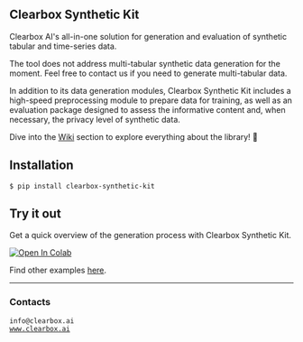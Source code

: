<br>
<br>
<br>

## Clearbox Synthetic Kit
Clearbox AI's all-in-one solution for generation and evaluation of synthetic tabular and time-series data.

The tool does not address multi-tabular synthetic data generation for the moment. Feel free to contact us if you need to generate multi-tabular data.

In addition to its data generation modules, Clearbox Synthetic Kit includes a high-speed preprocessing module to prepare data for training, as well as an evaluation package designed to assess the informative content and, when necessary, the privacy level of synthetic data.

Dive into the [Wiki](https://clearbox-synthetic-kit.readthedocs.io/en/latest/wiki/main.html) section to explore everything about the library! 🚀

## Installation

```shell
$ pip install clearbox-synthetic-kit
```

## Try it out
Get a quick overview of the generation process with Clearbox Synthetic Kit.

[![Open In Colab](https://colab.research.google.com/assets/colab-badge.svg)](https://colab.research.google.com/github/Clearbox-AI/clearbox-synthetic-kit/blob/main/examples/tabular_data/tabular_data_generation.ipynb)

Find other examples [here](https://github.com/Clearbox-AI/clearbox-synthetic-kit/tree/main/examples).

---

### Contacts
`info@clearbox.ai`<br>
<a href="https://clearbox.ai" target="_blank">`www.clearbox.ai`</a>